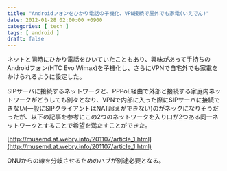```yaml
---
title: "Androidフォンをひかり電話の子機化、VPN接続で屋外でも家電(いえでん)"
date: 2012-01-28 02:00:00 +0900
categories: [ tech ]
tags: [ android ]
draft: false
---
```


ネットと同時にひかり電話をひいていたこともあり、興味があって手持ちのAndroidフォン(HTC Evo Wimax)を子機化し、さらにVPNで自宅外でも家電をかけられるように設定した。

SIPサーバに接続するネットワークと、PPPoE経由で外部と接続する家庭内ネットワークがどうしても別々となり、VPNで内部に入った際にSIPサーバに接続できない(一般にSIPクライアントはNAT超えができない)のがネックになりそうだったが、以下の記事を参考にこの2つのネットワークを入り口が2つある同一ネットワークとすることで希望を満たすことができた。

[http://musemd.at.webry.info/201107/article_1.html](http://musemd.at.webry.info/201107/article_1.html)

ONUからの線を分岐させるためのハブが別途必要となる。
